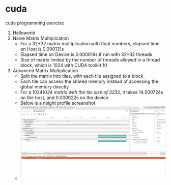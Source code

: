 # cuda
cuda programming exercise
1. Helloworld
2. Naive Matrix Multiplication
	* For a 32*32 matrix multiplication with float numbers, elapsed time on Host is 0.000131s
	* Elapsed time on Device is 0.000019s if run with 32*32 threads
	* Size of matrix limited by the number of threads allowed in a thread block, which is 1024 with CUDA toolkit 10
3. Advanced Matrix Multiplication
	* Split the matrix into tiles, with each tile assigned to a block
	* Each tile can access the shared memory instead of accessing the global memory directly
	* For a 1024*1024 matrix with the tile size of 32*32, it takes 14.500724s on the host, and 0.000022s on the device
	* Below is a nsight profile screenshot
	* ![nsight](https://github.com/fantasy-fish/cuda/blob/master/nsight.png)
